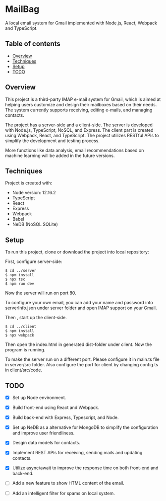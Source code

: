 # MailBag
A local email system for Gmail implemented with Node.js, React, Webpack and TypeScript.
## Table of contents
* [Overview](#Overview)
* [Techniques](#techniques)
* [Setup](#setup)
* [TODO](#todo)
## Overview
This project is a third-party IMAP e-mail system for Gmail, which is aimed at helping users customize and design their mailboxes based on their needs. The system currently supports receiving, editing e-mails, and managing contacts. 

The project has a server-side and a client-side. The server is developed with Node.js, TypeScript, NoSQL, and Express. The client part is created using Webpack, React, and TypeScript. The project utilizes RESTful APIs to simplify the development and testing process.

More functions like data analysis, email recommendations based on machine learning will be added in the future versions. 
	
## Techniques
Project is created with:
* Node version: 12.16.2
* TypeScript
* React
* Express
* Webpack
* Babel
* NeDB (NoSQL SQLite)
	
## Setup
To run this project, clone or download the project into local repository:

First, configure server-side:

```
$ cd ../server
$ npm install
$ npx tsc
$ npm run dev
```

Now the server will run on port 80. 

To configure your own email, you can add your name and password into serverInfo.json under server folder and open IMAP support on your Gmail.

Then , start up the client-side.

```
$ cd ../client
$ npm install
$ npx webpack
```

Then open the index.html in generated dist-folder under client. Now the program is running. 

To make the server run on a different port. Please configure it in main.ts file in server/src folder. Also configure the port for client by changing config.ts in client/src/code. 

## TODO
- [x] Set up Node environment.
- [x] Build front-end using React and Webpack.
- [x] Build back-end with Express, Typescript, and Node.
- [x] Set up NeDB as a alternative for MongoDB to simplify the configuration and improve user friendliness.
- [x] Desgin data models for contacts.
- [x] Implement REST APIs for receiving, sending mails and updating contacts.
- [x] Utilize async/await to improve the response time on both front-end and back-end.
- [ ] Add a new feature to show HTML content of the email.
- [ ] Add an intelligent filter for spams on local system.


